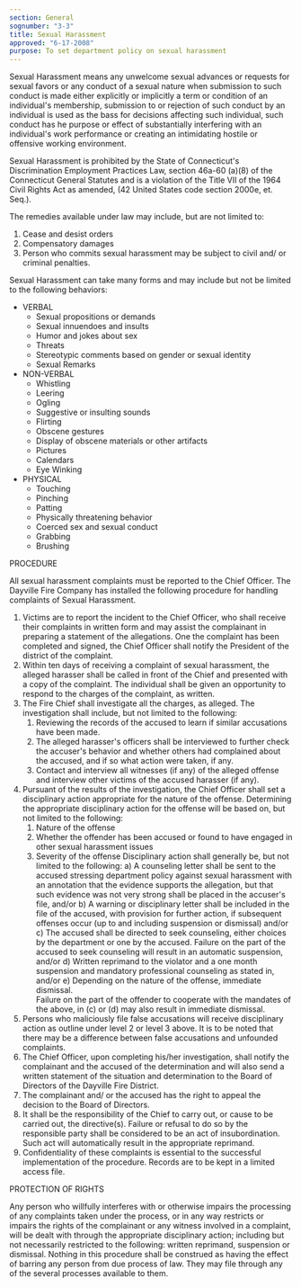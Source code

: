 ```yaml
---
section: General
sognumber: "3-3"
title: Sexual Harassment
approved: "6-17-2008"
purpose: To set department policy on sexual harassment
---
```


Sexual Harassment means any unwelcome sexual advances or requests for sexual favors or any conduct of a sexual nature when submission to such conduct is made either explicitly or implicitly a term or condition of an individual's membership, submission to or rejection of such conduct by an individual is used as the bass for decisions affecting such individual, such conduct has he purpose or effect of substantially interfering with an individual's work performance or creating an intimidating hostile or offensive working environment.  

Sexual Harassment is prohibited by the State of Connecticut's Discrimination Employment Practices Law, section 46a-60 (a)(8) of the Connecticut General Statutes and is a violation of the Title VII of the 1964 Civil Rights Act as amended, (42 United States code section 2000e, et. Seq.).  

The remedies available under law may include, but are not limited to&colon;
1. Cease and desist orders
2. Compensatory damages
3. Person who commits sexual harassment may be subject to civil and/ or criminal penalties.  

Sexual Harassment can take many forms and may include but not be limited to the following behaviors&colon;
* VERBAL
  - Sexual propositions or demands
  - Sexual innuendoes and insults
  - Humor and jokes about sex
  - Threats 
  - Stereotypic comments based on gender or sexual identity
  - Sexual Remarks
* NON-VERBAL
  - Whistling 
  - Leering
  - Ogling
  - Suggestive or insulting sounds
  - Flirting
  - Obscene gestures
  - Display of obscene materials or other artifacts
  - Pictures
  - Calendars
  - Eye Winking
* PHYSICAL
  - Touching 
  - Pinching 
  - Patting
  - Physically threatening behavior
  - Coerced sex and sexual conduct 
  - Grabbing 
  - Brushing 

PROCEDURE

All sexual harassment complaints must be reported to the Chief Officer.  The Dayville Fire Company has installed the following procedure for handling complaints of Sexual Harassment.  
1. Victims are to report the incident to the Chief Officer, who shall receive their complaints in written form and may assist the complainant in preparing a statement of the allegations.  One the complaint has been completed and signed, the Chief Officer shall notify the President of the district of the complaint.  
2. Within ten days of receiving a complaint of sexual harassment, the alleged harasser shall be called in front of the Chief and presented with a copy of the complaint. The individual shall be given an opportunity to respond to the charges of the complaint, as written.  
3. The Fire Chief shall investigate all the charges, as alleged.  The investigation shall include, but not limited to the following&colon;
   1. Reviewing the records of the accused to learn if similar accusations have been made.  
   2. The alleged harasser's officers shall be interviewed to further check the accuser's behavior and whether others had complained about the accused, and if so what action were taken, if any.  
   3. Contact and interview all witnesses (if any) of the alleged offense and interview other victims of the accused harasser (if any). 
4. Pursuant of the results of the investigation, the Chief Officer shall set a disciplinary action appropriate for the nature of the offense.  Determining the appropriate disciplinary action for the offense will be based on, but not limited to the following&colon;
     1. Nature of the offense
     2. Whether the offender has been accused or found to have engaged in other sexual harassment issues
     3. Severity of the offense
   Disciplinary action shall generally be, but not limited to the following&colon;
   a)  A counseling letter shall be sent to the accused stressing department policy against sexual harassment with an annotation that the evidence supports the allegation, but that such evidence was not very strong shall be placed in the accuser's file, and/or 
   b)  A warning or disciplinary letter shall be included in the file of the accused, with provision for further action, if subsequent offenses occur (up to and including suspension or dismissal) and/or
   c)  The accused shall be directed to seek counseling, either choices by the department or one by the accused.  Failure on the part of the accused to seek counseling will result in an automatic suspension, and/or 
   d)  Written reprimand to the violator and a one month suspension and mandatory professional counseling as stated in, and/or 
   e)  Depending on the nature of the offense, immediate dismissal.  
   Failure on the part of the offender to cooperate with the mandates of the above, in (c) or (d) may also result in immediate dismissal. 
5. Persons who maliciously file false accusations will receive disciplinary action as outline under level 2 or level 3 above.  It is to be noted that there may be a difference between false accusations and unfounded complaints. 
6. The Chief Officer, upon completing his/her investigation, shall notify the complainant and the accused of the determination and will also send a written statement of the situation and determination to the Board of Directors of the Dayville Fire District. 
7. The complainant and/ or the accused has the right to appeal the decision to the Board of Directors.   
8. It shall be the responsibility of the Chief to carry out, or cause to be carried out, the directive(s).  Failure or refusal to do so by the responsible party shall be considered to be an act of insubordination.  Such act will automatically result in the appropriate reprimand.  
9. Confidentiality of these complaints is essential to the successful implementation of the procedure.  Records are to be kept in a limited access file.  

PROTECTION OF RIGHTS

Any person who willfully interferes with or otherwise impairs the processing of any complaints taken under the process, or in any way restricts or impairs the rights of the complainant or any witness involved in a complaint, will be dealt with through the appropriate disciplinary action; including but not necessarily restricted to the following&colon; written reprimand, suspension or dismissal.  Nothing in this procedure shall be construed as having the effect of barring any person from due process of law.  They may file through any of the several processes available to them.  

